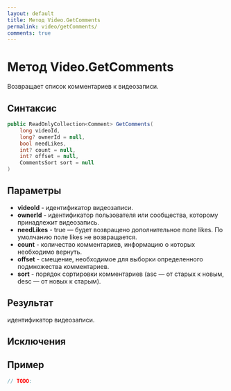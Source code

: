 ```yaml
---
layout: default
title: Метод Video.GetComments
permalink: video/getComments/
comments: true
---
```

# Метод Video.GetComments
Возвращает список комментариев к видеозаписи.

## Синтаксис
```csharp
public ReadOnlyCollection<Comment> GetComments(
	long videoId, 
	long? ownerId = null, 
	bool needLikes, 
	int? count = null, 
	int? offset = null, 
	CommentsSort sort = null
)
```

## Параметры
+ **videoId** - идентификатор видеозаписи.
+ **ownerId** - идентификатор пользователя или сообщества, которому принадлежит видеозапись.
+ **needLikes** - true — будет возвращено дополнительное поле likes. По умолчанию поле likes не возвращается.
+ **count** - количество комментариев, информацию о которых необходимо вернуть.
+ **offset** - смещение, необходимое для выборки определенного подмножества комментариев.
+ **sort** - порядок сортировки комментариев (asc — от старых к новым, desc — от новых к старым).

## Результат
идентификатор видеозаписи.

## Исключения

## Пример
```csharp
// TODO:
```